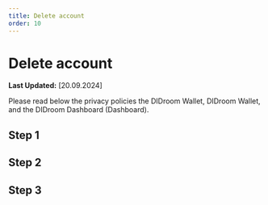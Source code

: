 ```yaml
---
title: Delete account
order: 10
---
```



# Delete account

**Last Updated:** [20.09.2024]


Please read below the privacy policies the DIDroom Wallet, DIDroom Wallet, and the DIDroom Dashboard (Dashboard).


## Step 1

## Step 2

## Step 3 


